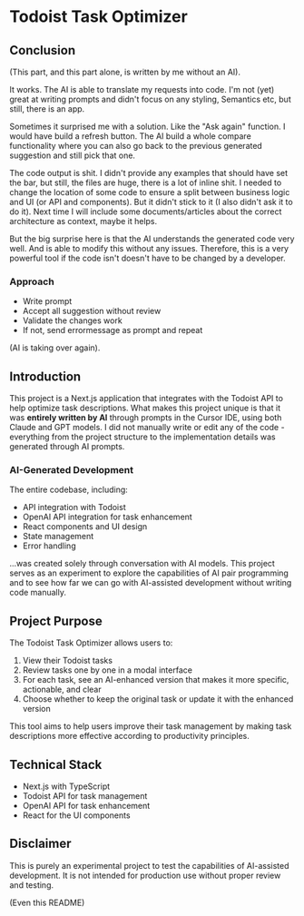 # Todoist Task Optimizer

## Conclusion

(This part, and this part alone, is written by me without an AI).

It works. The AI is able to translate my requests into code. I'm not (yet) great at writing prompts and didn't focus on any styling, Semantics etc, but still, there is an app.

Sometimes it surprised me with a solution. Like the "Ask again" function. I would have build a refresh button. The AI build a whole compare functionality where you can also go back to the previous generated suggestion and still pick that one.

The code output is shit. I didn't provide any examples that should have set the bar, but still, the files are huge, there is a lot of inline shit. I needed to change the location of some code to ensure a split between business logic and UI (or API and components). But it didn't stick to it (I also didn't ask it to do it). Next time I will include some documents/articles about the correct architecture as context, maybe it helps.

But the big surprise here is that the AI understands the generated code very well. And is able to modify this without any issues. Therefore, this is a very powerful tool if the code isn't doesn't have to be changed by a developer.

### Approach

- Write prompt
- Accept all suggestion without review
- Validate the changes work
- If not, send errormessage as prompt and repeat

(AI is taking over again).

## Introduction

This project is a Next.js application that integrates with the Todoist API to help optimize task descriptions. What makes this project unique is that it was **entirely written by AI** through prompts in the Cursor IDE, using both Claude and GPT models. I did not manually write or edit any of the code - everything from the project structure to the implementation details was generated through AI prompts.

### AI-Generated Development

The entire codebase, including:

- API integration with Todoist
- OpenAI API integration for task enhancement
- React components and UI design
- State management
- Error handling

...was created solely through conversation with AI models. This project serves as an experiment to explore the capabilities of AI pair programming and to see how far we can go with AI-assisted development without writing code manually.

## Project Purpose

The Todoist Task Optimizer allows users to:

1. View their Todoist tasks
2. Review tasks one by one in a modal interface
3. For each task, see an AI-enhanced version that makes it more specific, actionable, and clear
4. Choose whether to keep the original task or update it with the enhanced version

This tool aims to help users improve their task management by making task descriptions more effective according to productivity principles.

## Technical Stack

- Next.js with TypeScript
- Todoist API for task management
- OpenAI API for task enhancement
- React for the UI components

## Disclaimer

This is purely an experimental project to test the capabilities of AI-assisted development. It is not intended for production use without proper review and testing.

(Even this README)
